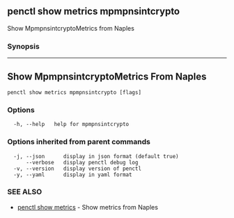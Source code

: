 ## penctl show metrics mpmpnsintcrypto

Show MpmpnsintcryptoMetrics from Naples

### Synopsis



---------------------------------
 Show MpmpnsintcryptoMetrics From Naples 
---------------------------------


```
penctl show metrics mpmpnsintcrypto [flags]
```

### Options

```
  -h, --help   help for mpmpnsintcrypto
```

### Options inherited from parent commands

```
  -j, --json      display in json format (default true)
      --verbose   display penctl debug log
  -v, --version   display version of penctl
  -y, --yaml      display in yaml format
```

### SEE ALSO
* [penctl show metrics](penctl_show_metrics.md)	 - Show metrics from Naples

